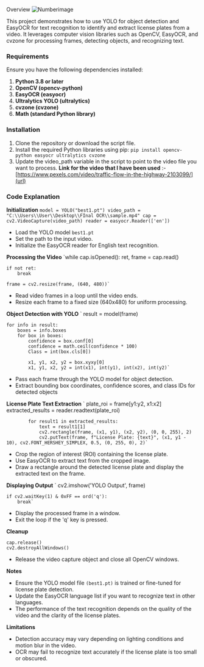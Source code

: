 Overview
![Numberimage](https://github.com/user-attachments/assets/d0a37743-8d94-4bd4-87fc-d34018f4257f)

This project demonstrates how to use YOLO for object detection and EasyOCR for text recognition to identify and extract license plates from a video. It leverages computer vision libraries such as OpenCV, EasyOCR, and cvzone for processing frames, detecting objects, and recognizing text.

### Requirements

Ensure you have the following dependencies installed:

1. **Python 3.8 or later**
2. **OpenCV (opencv-python)**
3. **EasyOCR (easyocr)**
4. **Ultralytics YOLO (ultralytics)**
5. **cvzone (cvzone)**
6. **Math (standard Python library)**

### Installation

1. Clone the repository or download the script file.
2. Install the required Python libraries using pip:
`pip install opencv-python easyocr ultralytics cvzone`
3. Update the video_path variable in the script to point to the video file you want to process.
**Link for the video that I have been used** :- [https://www.pexels.com/video/traffic-flow-in-the-highway-2103099/](url)

### Code Explanation
**Initialization**
`model = YOLO("best1.pt")
video_path = "C:\\Users\\User\\Desktop\\FInal OCR\\sample.mp4"
cap = cv2.VideoCapture(video_path)
reader = easyocr.Reader(['en'])`

- Load the YOLO model `best1.pt`
- Set the path to the input video.
- Initialize the EasyOCR reader for English text recognition.

**Processing the Video**
`while cap.isOpened():
    ret, frame = cap.read()

    if not ret:
        break
    
    frame = cv2.resize(frame, (640, 480))`

- Read video frames in a loop until the video ends.
- Resize each frame to a fixed size (640x480) for uniform processing.

**Object Detection with YOLO**
`  result = model(frame)

    for info in result:
        boxes = info.boxes
        for box in boxes:
            confidence = box.conf[0]
            confidence = math.ceil(confidence * 100)
            Class = int(box.cls[0])
            
            x1, y1, x2, y2 = box.xyxy[0]
            x1, y1, x2, y2 = int(x1), int(y1), int(x2), int(y2)`

- Pass each frame through the YOLO model for object detection.
- Extract bounding box coordinates, confidence scores, and class IDs for detected objects

**License Plate Text Extraction**
` plate_roi = frame[y1:y2, x1:x2]
            extracted_results = reader.readtext(plate_roi)
            
            for result1 in extracted_results:
                text = result1[1]
                cv2.rectangle(frame, (x1, y1), (x2, y2), (0, 0, 255), 2)
                cv2.putText(frame, f"License Plate: {text}", (x1, y1 - 10), cv2.FONT_HERSHEY_SIMPLEX, 0.5, (0, 255, 0), 2)`

- Crop the region of interest (ROI) containing the license plate.
- Use EasyOCR to extract text from the cropped image.
- Draw a rectangle around the detected license plate and display the extracted text on the frame.

**Displaying Output**
`    cv2.imshow('YOLO Output', frame)

    if cv2.waitKey(1) & 0xFF == ord('q'):
        break`

- Display the processed frame in a window.
- Exit the loop if the 'q' key is pressed.

**Cleanup**
```
cap.release()
cv2.destroyAllWindows()
```
- Release the video capture object and close all OpenCV windows.

**Notes**

- Ensure the YOLO model file `(best1.pt)` is trained or fine-tuned for license plate detection.
- Update the EasyOCR language list if you want to recognize text in other languages.
- The performance of the text recognition depends on the quality of the video and the clarity of the license plates.

**Limitations**

- Detection accuracy may vary depending on lighting conditions and motion blur in the video.
- OCR may fail to recognize text accurately if the license plate is too small or obscured.
